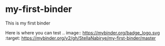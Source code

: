 # my-first-binder
This is my first binder


Here is where you can test .. image:: https://mybinder.org/badge_logo.svg
 :target: https://mybinder.org/v2/gh/StellaNabirye/my-first-binder/master
